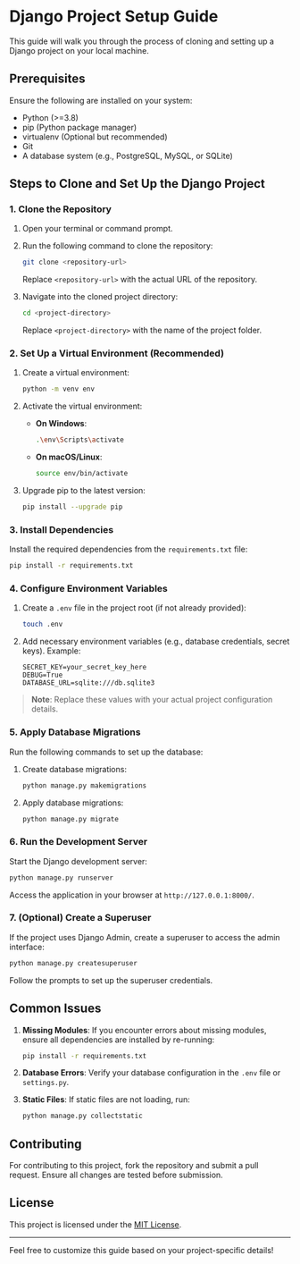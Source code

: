 
# Django Project Setup Guide

This guide will walk you through the process of cloning and setting up a Django project on your local machine.

## Prerequisites

Ensure the following are installed on your system:

- Python (>=3.8)
- pip (Python package manager)
- virtualenv (Optional but recommended)
- Git
- A database system (e.g., PostgreSQL, MySQL, or SQLite)

## Steps to Clone and Set Up the Django Project

### 1. Clone the Repository

1. Open your terminal or command prompt.
2. Run the following command to clone the repository:
   ```bash
   git clone <repository-url>
   ```
   Replace `<repository-url>` with the actual URL of the repository.

3. Navigate into the cloned project directory:
   ```bash
   cd <project-directory>
   ```
   Replace `<project-directory>` with the name of the project folder.

### 2. Set Up a Virtual Environment (Recommended)

1. Create a virtual environment:
   ```bash
   python -m venv env
   ```
2. Activate the virtual environment:
   - **On Windows**:
     ```bash
     .\env\Scripts\activate
     ```
   - **On macOS/Linux**:
     ```bash
     source env/bin/activate
     ```

3. Upgrade pip to the latest version:
   ```bash
   pip install --upgrade pip
   ```

### 3. Install Dependencies

Install the required dependencies from the `requirements.txt` file:
```bash
pip install -r requirements.txt
```

### 4. Configure Environment Variables

1. Create a `.env` file in the project root (if not already provided):
   ```bash
   touch .env
   ```
2. Add necessary environment variables (e.g., database credentials, secret keys). Example:
   ```env
   SECRET_KEY=your_secret_key_here
   DEBUG=True
   DATABASE_URL=sqlite:///db.sqlite3
   ```

> **Note**: Replace these values with your actual project configuration details.

### 5. Apply Database Migrations

Run the following commands to set up the database:

1. Create database migrations:
   ```bash
   python manage.py makemigrations
   ```
2. Apply database migrations:
   ```bash
   python manage.py migrate
   ```

### 6. Run the Development Server

Start the Django development server:
```bash
python manage.py runserver
```

Access the application in your browser at `http://127.0.0.1:8000/`.

### 7. (Optional) Create a Superuser

If the project uses Django Admin, create a superuser to access the admin interface:
```bash
python manage.py createsuperuser
```
Follow the prompts to set up the superuser credentials.

## Common Issues

1. **Missing Modules**: If you encounter errors about missing modules, ensure all dependencies are installed by re-running:
   ```bash
   pip install -r requirements.txt
   ```

2. **Database Errors**: Verify your database configuration in the `.env` file or `settings.py`.

3. **Static Files**: If static files are not loading, run:
   ```bash
   python manage.py collectstatic
   ```

## Contributing

For contributing to this project, fork the repository and submit a pull request. Ensure all changes are tested before submission.

## License

This project is licensed under the [MIT License](LICENSE).

---

Feel free to customize this guide based on your project-specific details!
